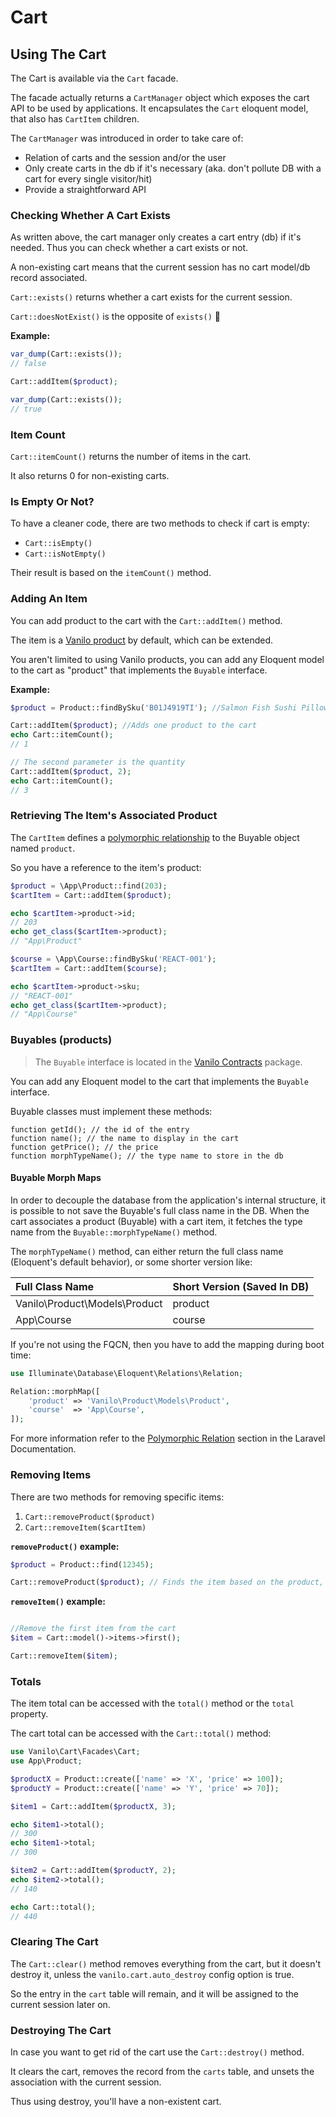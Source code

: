 # Cart

## Using The Cart

The Cart is available via the `Cart` facade.

The facade actually returns a `CartManager` object which exposes the
cart API to be used by applications. It encapsulates the `Cart`
eloquent model, that also has `CartItem` children.

The `CartManager` was introduced in order to take care of:

- Relation of carts and the session and/or the user
- Only create carts in the db if it's necessary (aka. don't pollute DB with a cart for every single visitor/hit)
- Provide a straightforward API

### Checking Whether A Cart Exists

As written above, the cart manager only creates a cart entry (db) if
it's needed. Thus you can check whether a cart exists or not.

A non-existing cart means that the current session has no cart model/db record
associated.

`Cart::exists()` returns whether a cart exists for the current session.

`Cart::doesNotExist()` is the opposite of `exists()` 🤯

**Example:**

```php
var_dump(Cart::exists());
// false

Cart::addItem($product);

var_dump(Cart::exists());
// true
```

### Item Count

`Cart::itemCount()` returns the number of items in the cart.

It also returns 0 for non-existing carts.

### Is Empty Or Not?

To have a cleaner code, there are two methods to check if cart is empty:

- `Cart::isEmpty()`
- `Cart::isNotEmpty()`

Their result is based on the `itemCount()` method.

### Adding An Item

You can add product to the cart with the `Cart::addItem()` method.

The item is a [Vanilo product](products.md) by default, which can be
extended.

You aren't limited to using Vanilo products, you can add any Eloquent
model to the cart as "product" that implements the `Buyable` interface.

**Example:**

```php
$product = Product::findBySku('B01J4919TI'); //Salmon Fish Sushi Pillow -- check out on amazon :D

Cart::addItem($product); //Adds one product to the cart
echo Cart::itemCount();
// 1

// The second parameter is the quantity
Cart::addItem($product, 2);
echo Cart::itemCount();
// 3
```

### Retrieving The Item's Associated Product

The `CartItem` defines a [polymorphic relationship](https://laravel.com/docs/5.5/eloquent-relationships#polymorphic-relations)
to the Buyable object named `product`.

So you have a reference to the item's product:

```php
$product = \App\Product::find(203);
$cartItem = Cart::addItem($product);

echo $cartItem->product->id;
// 203
echo get_class($cartItem->product);
// "App\Product"

$course = \App\Course::findBySku('REACT-001');
$cartItem = Cart::addItem($course);

echo $cartItem->product->sku;
// "REACT-001"
echo get_class($cartItem->product);
// "App\Course"
```

### Buyables (products)

> The `Buyable` interface is located in the
> [Vanilo Contracts](https://github.com/vanilophp/contracts) package.

You can add any Eloquent model to the cart that implements the `Buyable` interface.

Buyable classes must implement these methods:

```
function getId(); // the id of the entry
function name(); // the name to display in the cart
function getPrice(); // the price
function morphTypeName(); // the type name to store in the db
```
#### Buyable Morph Maps

In order to decouple the database from the application's internal
structure, it is possible to not save the Buyable's full class name
in the DB.
When the cart associates a product (Buyable) with a cart item, it fetches
the type name from the `Buyable::morphTypeName()` method.

The `morphTypeName()` method, can either return the full class name
(Eloquent's default behavior), or some shorter version like:

| Full Class Name               | Short Version (Saved In DB) |
|:------------------------------|:----------------------------|
| Vanilo\Product\Models\Product | product                     |
| App\Course                    | course                      |

If you're not using the FQCN, then you have to add the mapping during
boot time:

```php
use Illuminate\Database\Eloquent\Relations\Relation;

Relation::morphMap([
    'product' => 'Vanilo\Product\Models\Product',
    'course'  => 'App\Course',
]);
```

For more information refer to the [Polymorphic Relation](https://laravel.com/docs/5.5/eloquent-relationships#polymorphic-relations)
section in the Laravel Documentation.

### Removing Items

There are two methods for removing specific items:

1. `Cart::removeProduct($product)`
2. `Cart::removeItem($cartItem)`

**`removeProduct()` example:**
```php
$product = Product::find(12345);

Cart::removeProduct($product); // Finds the item based on the product, and removes it
```

**`removeItem()` example:**
```php

//Remove the first item from the cart
$item = Cart::model()->items->first();

Cart::removeItem($item);
```

### Totals

The item total can be accessed with the `total()` method or the `total`
property.

The cart total can be accessed with the `Cart::total()` method:

```php
use Vanilo\Cart\Facades\Cart;
use App\Product;

$productX = Product::create(['name' => 'X', 'price' => 100]);
$productY = Product::create(['name' => 'Y', 'price' => 70]);

$item1 = Cart::addItem($productX, 3);

echo $item1->total();
// 300
echo $item1->total;
// 300

$item2 = Cart::addItem($productY, 2);
echo $item2->total();
// 140

echo Cart::total();
// 440
```

### Clearing The Cart

The `Cart::clear()` method removes everything from the cart, but it
doesn't destroy it, unless the `vanilo.cart.auto_destroy` config option is true.

So the entry in the `cart` table will remain, and it will be assigned to
the current session later on.

### Destroying The Cart

In case you want to get rid of the cart use the `Cart::destroy()` method.

It clears the cart, removes the record from the `carts` table, and unsets
the association with the current session.

Thus using destroy, you'll have a non-existent cart.

